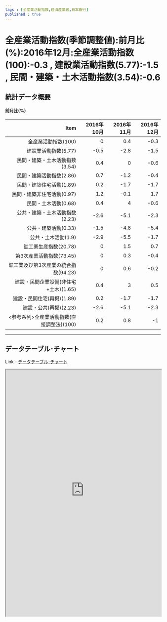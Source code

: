 ```yaml
--- 
tags : [全産業活動指数,経済産業省,日本銀行] 
published : true
---
```

# 全産業活動指数(季節調整値):前月比(%):2016年12月:全産業活動指数(100):-0.3 , 建設業活動指数(5.77):-1.5 , 民間・建築・土木活動指数(3.54):-0.6
## 統計データ概要

#### 前月比(%)



|                                      Item| 2016年10月| 2016年11月| 2016年12月|
|-----------------------------------------:|----------:|----------:|----------:|
|                       全産業活動指数(100)|          0|        0.4|       -0.3|
|                      建設業活動指数(5.77)|       -0.5|       -2.8|       -1.5|
|            民間・建築・土木活動指数(3.54)|        0.4|          0|       -0.6|
|                  民間・建築活動指数(2.86)|        0.7|       -1.2|       -0.4|
|                  民間・建築住宅活動(1.89)|        0.2|       -1.7|       -1.7|
|                民間・建築非住宅活動(0.97)|        1.2|       -0.1|        1.7|
|                      民間・土木活動(0.68)|        0.4|          4|       -0.6|
|            公共・建築・土木活動指数(2.23)|       -2.6|       -5.1|       -2.3|
|                      公共・建築活動(0.33)|       -1.5|       -4.8|       -5.4|
|                       公共・土木活動(1.9)|       -2.9|       -5.5|       -1.7|
|                     鉱工業生産指数(20.78)|          0|        1.5|        0.7|
|                  第3次産業活動指数(73.45)|          0|        0.3|       -0.4|
|      鉱工業及び第3次産業の統合指数(94.23)|          0|        0.6|       -0.2|
|     建設・民間企業設備(非住宅+土木)(1.65)|        0.4|          3|        0.5|
|                建設・民間住宅(再掲)(1.89)|        0.2|       -1.7|       -1.7|
|                    建設・公共(再掲)(2.23)|       -2.6|       -5.1|       -2.3|
| <参考系列>全産業活動指数(直接調整法)(100)|        0.2|        0.8|         -1|

***
	
## データテーブル･チャート
Link - [データテーブル･チャート](http://knowledgevault.saecanet.com/charts/am-consulting.co.jp-IAA.html)
<iframe src="http://knowledgevault.saecanet.com/charts/am-consulting.co.jp-IAA.html" width="100%" height="800px"></iframe>